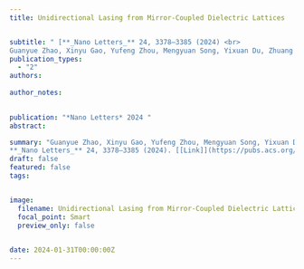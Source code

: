 ```yaml
---
title: Unidirectional Lasing from Mirror-Coupled Dielectric Lattices


subtitle: " [**_Nano Letters_** 24, 3378–3385 (2024) <br> 
Guanyue Zhao, Xinyu Gao, Yufeng Zhou, Mengyuan Song, Yixuan Du, Zhuang Li, **Jun Guan***, Yangjian Cai*, and Xianyu Ao* ](https://pubs.acs.org/doi/10.1021/acs.nanolett.3c05038)"
publication_types:
  - "2"
authors: 
  
author_notes:
  

publication: "*Nano Letters* 2024 "
abstract: 

summary: "Guanyue Zhao, Xinyu Gao, Yufeng Zhou, Mengyuan Song, Yixuan Du, Zhuang Li, **Jun Guan***, Yangjian Cai*, and Xianyu Ao*  <br>
**_Nano Letters_** 24, 3378–3385 (2024). [[Link]](https://pubs.acs.org/doi/10.1021/acs.nanolett.3c05038)"
draft: false
featured: false
tags:


image:
  filename: Unidirectional Lasing from Mirror-Coupled Dielectric Lattices.jpg
  focal_point: Smart
  preview_only: false

 
date: 2024-01-31T00:00:00Z
---
```







